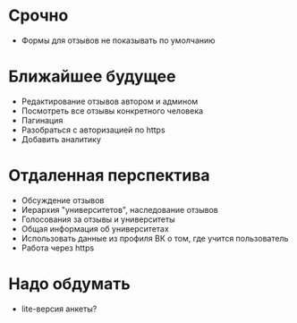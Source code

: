 # Срочно
- Формы для отзывов не показывать по умолчанию

# Ближайшее будущее
- Редактирование отзывов автором и админом
- Посмотреть все отзывы конкретного человека
- Пагинация
- Разобраться с авторизацией по https
- Добавить аналитику

# Отдаленная перспектива
- Обсуждение отзывов
- Иерархия "университетов", наследование отзывов
- Голосования за отзывы и университеты
- Общая информация об университетах
- Использовать данные из профиля ВК о том, где учится пользователь
- Работа через https

# Надо обдумать
- lite-версия анкеты?
